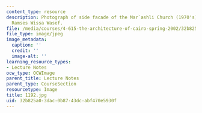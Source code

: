 ```yaml
---
content_type: resource
description: Photograph of side facade of the Mar`ashli Church (1970's) designed by
  Ramses Wissa Wasef.
file: /media/courses/4-615-the-architecture-of-cairo-spring-2002/32b825a03dac0b8743dcabf470e5930f_1192.jpg
file_type: image/jpeg
image_metadata:
  caption: ''
  credit: ''
  image-alt: ''
learning_resource_types:
- Lecture Notes
ocw_type: OCWImage
parent_title: Lecture Notes
parent_type: CourseSection
resourcetype: Image
title: 1192.jpg
uid: 32b825a0-3dac-0b87-43dc-abf470e5930f
---
```

